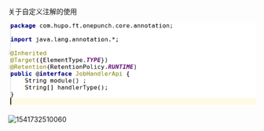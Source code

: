 关于自定义注解的使用



![1541732448097](./work/image/1541732448097.png)

![1541732510060](./work/images/1541732510060.png)

